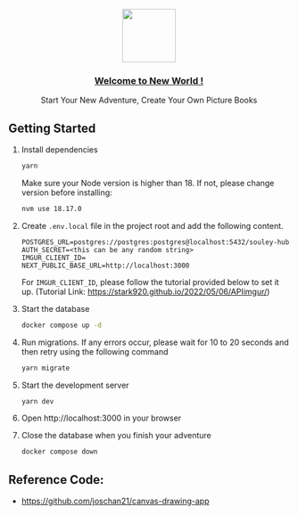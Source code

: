 <p align="center">
  <a href="https://wp1121-final-sooty.vercel.app/">
    <img src="/logo.png" height="96">
    <h3 align="center">Welcome to New World !</h3>
  </a>
</p>

<p align="center">
  Start Your New Adventure, Create Your Own Picture Books
</p>

## Getting Started

1. Install dependencies

   ```bash
   yarn
   ```

   Make sure your Node version is higher than 18.
   If not, please change version before installing:

   ```bash
   nvm use 18.17.0
   ```

2. Create `.env.local` file in the project root and add the following content.

   ```text
   POSTGRES_URL=postgres://postgres:postgres@localhost:5432/souley-hub
   AUTH_SECRET=<this can be any random string>
   IMGUR_CLIENT_ID=
   NEXT_PUBLIC_BASE_URL=http://localhost:3000
   ```

   For `IMGUR_CLIENT_ID`, please follow the tutorial provided below to set it up.
   (Tutorial Link: https://stark920.github.io/2022/05/06/APIimgur/)

3. Start the database

   ```bash
   docker compose up -d
   ```

4. Run migrations. If any errors occur, please wait for 10 to 20 seconds and then retry using the following command

   ```bash
   yarn migrate
   ```

5. Start the development server

   ```bash
   yarn dev
   ```

6. Open http://localhost:3000 in your browser

7. Close the database when you finish your adventure

   ```bash
   docker compose down
   ```

## Reference Code:

- https://github.com/joschan21/canvas-drawing-app
